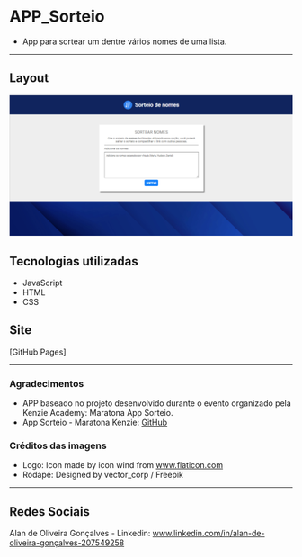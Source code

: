 # APP_Sorteio
- App para sortear um dentre vários nomes de uma lista.

---
## Layout 
![App Sorteio](https://github.com/Alan-oliveir/APP_Sorteio/blob/main/assets/images/screenshots/screen.png)

## Tecnologias utilizadas
- JavaScript
- HTML
- CSS

## Site
[GitHub Pages]

---
### Agradecimentos
- APP baseado no projeto desenvolvido durante o evento organizado pela Kenzie Academy: Maratona App Sorteio.
- App Sorteio - Maratona Kenzie: [GitHub](https://github.com/Kenzie-Academy-Brasil/maratona-app-sorteio/tree/master)

### Créditos das imagens
- Logo: Icon made by icon wind from www.flaticon.com
- Rodapé: Designed by vector_corp / Freepik

---
## Redes Sociais 
Alan de Oliveira Gonçalves - Linkedin: www.linkedin.com/in/alan-de-oliveira-gonçalves-207549258
